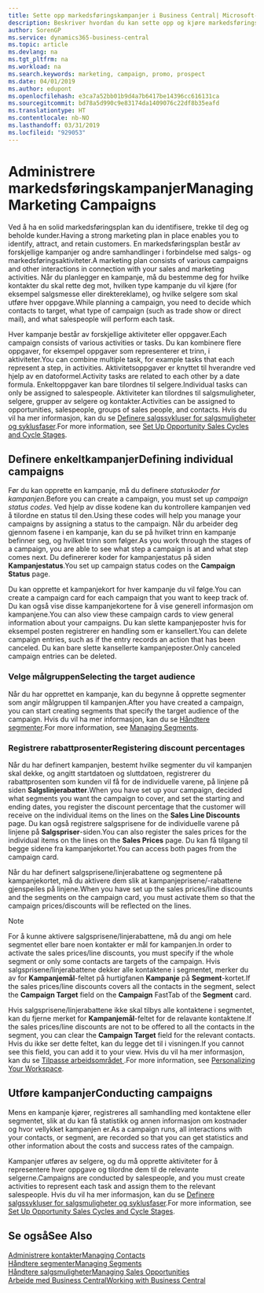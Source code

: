 ```yaml
---
title: Sette opp markedsføringskampanjer i Business Central| Microsoft-dokumentasjon
description: Beskriver hvordan du kan sette opp og kjøre markedsføringskampanjer i Business Central for å identifisere og trekke til deg prospekter og beholde kunder.
author: SorenGP
ms.service: dynamics365-business-central
ms.topic: article
ms.devlang: na
ms.tgt_pltfrm: na
ms.workload: na
ms.search.keywords: marketing, campaign, promo, prospect
ms.date: 04/01/2019
ms.author: edupont
ms.openlocfilehash: e3ca7a52bb01b9d4a7b6417be14396cc616131ca
ms.sourcegitcommit: bd78a5d990c9e83174da1409076c22df8b35eafd
ms.translationtype: HT
ms.contentlocale: nb-NO
ms.lasthandoff: 03/31/2019
ms.locfileid: "929053"
---
```

# <a name="managing-marketing-campaigns"></a><span data-ttu-id="8bfc9-103">Administrere markedsføringskampanjer</span><span class="sxs-lookup"><span data-stu-id="8bfc9-103">Managing Marketing Campaigns</span></span>
<span data-ttu-id="8bfc9-104">Ved å ha en solid markedsføringsplan kan du identifisere, trekke til deg og beholde kunder.</span><span class="sxs-lookup"><span data-stu-id="8bfc9-104">Having a strong marketing plan in place enables you to identify, attract, and retain customers.</span></span> <span data-ttu-id="8bfc9-105">En markedsføringsplan består av forskjellige kampanjer og andre samhandlinger i forbindelse med salgs- og markedsføringsaktiviteter.</span><span class="sxs-lookup"><span data-stu-id="8bfc9-105">A marketing plan consists of various campaigns and other interactions in connection with your sales and marketing activities.</span></span> <span data-ttu-id="8bfc9-106">Når du planlegger en kampanje, må du bestemme deg for hvilke kontakter du skal rette deg mot, hvilken type kampanje du vil kjøre (for eksempel salgsmesse eller direktereklame), og hvilke selgere som skal utføre hver oppgave.</span><span class="sxs-lookup"><span data-stu-id="8bfc9-106">While planning a campaign, you need to decide which contacts to target, what type of campaign (such as trade show or direct mail), and what salespeople will perform each task.</span></span>

<span data-ttu-id="8bfc9-107">Hver kampanje består av forskjellige aktiviteter eller oppgaver.</span><span class="sxs-lookup"><span data-stu-id="8bfc9-107">Each campaign consists of various activities or tasks.</span></span> <span data-ttu-id="8bfc9-108">Du kan kombinere flere oppgaver, for eksempel oppgaver som representerer et trinn, i aktiviteter.</span><span class="sxs-lookup"><span data-stu-id="8bfc9-108">You can combine multiple task, for example tasks that each represent a step, in activities.</span></span> <span data-ttu-id="8bfc9-109">Aktivitetsoppgaver er knyttet til hverandre ved hjelp av en datoformel.</span><span class="sxs-lookup"><span data-stu-id="8bfc9-109">Activity tasks are related to each other by a date formula.</span></span> <span data-ttu-id="8bfc9-110">Enkeltoppgaver kan bare tilordnes til selgere.</span><span class="sxs-lookup"><span data-stu-id="8bfc9-110">Individual tasks can only be assigned to salespeople.</span></span> <span data-ttu-id="8bfc9-111">Aktiviteter kan tilordnes til salgsmuligheter, selgere, grupper av selgere og kontakter.</span><span class="sxs-lookup"><span data-stu-id="8bfc9-111">Activities can be assigned to opportunities, salespeople, groups of sales people, and contacts.</span></span> <span data-ttu-id="8bfc9-112">Hvis du vil ha mer informasjon, kan du se [Definere salgssykluser for salgsmuligheter og syklusfaser](marketing-how-setup-opportunity-sales-cycles-stages.md).</span><span class="sxs-lookup"><span data-stu-id="8bfc9-112">For more information, see [Set Up Opportunity Sales Cycles and Cycle Stages](marketing-how-setup-opportunity-sales-cycles-stages.md).</span></span>

## <a name="defining-individual-campaigns"></a><span data-ttu-id="8bfc9-113">Definere enkeltkampanjer</span><span class="sxs-lookup"><span data-stu-id="8bfc9-113">Defining individual campaigns</span></span>
<span data-ttu-id="8bfc9-114">Før du kan opprette en kampanje, må du definere *statuskoder for kampanjen*.</span><span class="sxs-lookup"><span data-stu-id="8bfc9-114">Before you can create a campaign, you must set up *campaign status codes*.</span></span> <span data-ttu-id="8bfc9-115">Ved hjelp av disse kodene kan du kontrollere kampanjen ved å tilordne en status til den.</span><span class="sxs-lookup"><span data-stu-id="8bfc9-115">Using these codes will help you manage your campaigns by assigning a status to the campaign.</span></span> <span data-ttu-id="8bfc9-116">Når du arbeider deg gjennom fasene i en kampanje, kan du se på hvilket trinn en kampanje befinner seg, og hvilket trinn som følger.</span><span class="sxs-lookup"><span data-stu-id="8bfc9-116">As you work through the stages of a campaign, you are able to see what step a campaign is at and what step comes next.</span></span> <span data-ttu-id="8bfc9-117">Du definererer koder for kampanjestatus på siden **Kampanjestatus**.</span><span class="sxs-lookup"><span data-stu-id="8bfc9-117">You set up campaign status codes on the **Campaign Status** page.</span></span>

<span data-ttu-id="8bfc9-118">Du kan opprette et kampanjekort for hver kampanje du vil følge.</span><span class="sxs-lookup"><span data-stu-id="8bfc9-118">You can create a campaign card for each campaign that you want to keep track of.</span></span> <span data-ttu-id="8bfc9-119">Du kan også vise disse kampanjekortene for å vise generell informasjon om kampanjene.</span><span class="sxs-lookup"><span data-stu-id="8bfc9-119">You can also view these campaign cards to view general information about your campaigns.</span></span>
<span data-ttu-id="8bfc9-120">Du kan slette kampanjeposter hvis for eksempel posten registrerer en handling som er kansellert.</span><span class="sxs-lookup"><span data-stu-id="8bfc9-120">You can delete campaign entries, such as if the entry records an action that has been canceled.</span></span> <span data-ttu-id="8bfc9-121">Du kan bare slette kansellerte kampanjeposter.</span><span class="sxs-lookup"><span data-stu-id="8bfc9-121">Only canceled campaign entries can be deleted.</span></span>

### <a name="selecting-the-target-audience"></a><span data-ttu-id="8bfc9-122">Velge målgruppen</span><span class="sxs-lookup"><span data-stu-id="8bfc9-122">Selecting the target audience</span></span>
<span data-ttu-id="8bfc9-123">Når du har opprettet en kampanje, kan du begynne å opprette segmenter som angir målgruppen til kampanjen.</span><span class="sxs-lookup"><span data-stu-id="8bfc9-123">After you have created a campaign, you can start creating segments that specify the target audience of the campaign.</span></span> <span data-ttu-id="8bfc9-124">Hvis du vil ha mer informasjon, kan du se [Håndtere segmenter](marketing-segments.md).</span><span class="sxs-lookup"><span data-stu-id="8bfc9-124">For more information, see [Managing Segments](marketing-segments.md).</span></span>

### <a name="registering-discount-percentages"></a><span data-ttu-id="8bfc9-125">Registrere rabattprosenter</span><span class="sxs-lookup"><span data-stu-id="8bfc9-125">Registering discount percentages</span></span>
<span data-ttu-id="8bfc9-126">Når du har definert kampanjen, bestemt hvilke segmenter du vil kampanjen skal dekke, og angitt startdatoen og sluttdatoen, registrerer du rabattprosenten som kunden vil få for de individuelle varene, på linjene på siden **Salgslinjerabatter**.</span><span class="sxs-lookup"><span data-stu-id="8bfc9-126">When you have set up your campaign, decided what segments you want the campaign to cover, and set the starting and ending dates, you register the discount percentage that the customer will receive on the individual items on the lines on the **Sales Line Discounts** page.</span></span> <span data-ttu-id="8bfc9-127">Du kan også registrere salgsprisene for de individuelle varene på linjene på **Salgspriser**-siden.</span><span class="sxs-lookup"><span data-stu-id="8bfc9-127">You can also register the sales prices for the individual items on the lines on the **Sales Prices** page.</span></span> <span data-ttu-id="8bfc9-128">Du kan få tilgang til begge sidene fra kampanjekortet.</span><span class="sxs-lookup"><span data-stu-id="8bfc9-128">You can access both pages from the campaign card.</span></span>

 <span data-ttu-id="8bfc9-129">Når du har definert salgsprisene/linjerabattene og segmentene på kampanjekortet, må du aktivere dem slik at kampanjeprisene/-rabattene gjenspeiles på linjene.</span><span class="sxs-lookup"><span data-stu-id="8bfc9-129">When you have set up the sales prices/line discounts and the segments on the campaign card, you must activate them so that the campaign prices/discounts will be reflected on the lines.</span></span>

> [!NOTE]  
>   <span data-ttu-id="8bfc9-130">For å kunne aktivere salgsprisene/linjerabattene, må du angi om hele segmentet eller bare noen kontakter er mål for kampanjen.</span><span class="sxs-lookup"><span data-stu-id="8bfc9-130">In order to activate the sales prices/line discounts, you must specify if the whole segment or only some contacts are targets of the campaign.</span></span> <span data-ttu-id="8bfc9-131">Hvis salgsprisene/linjerabattene dekker alle kontaktene i segmentet, merker du av for **Kampanjemål**-feltet på hurtigfanen **Kampanje** på **Segment**-kortet.</span><span class="sxs-lookup"><span data-stu-id="8bfc9-131">If the sales prices/line discounts covers all the contacts in the segment, select the **Campaign Target** field on the **Campaign** FastTab of the **Segment** card.</span></span>

<span data-ttu-id="8bfc9-132">Hvis salgsprisene/linjerabattene ikke skal tilbys alle kontaktene i segmentet, kan du fjerne merket for **Kampanjemål**-feltet for de relavante kontaktene.</span><span class="sxs-lookup"><span data-stu-id="8bfc9-132">If the sales prices/line discounts are not to be offered to all the contacts in the segment, you can clear the **Campaign Target** field for the relevant contacts.</span></span> <span data-ttu-id="8bfc9-133">Hvis du ikke ser dette feltet, kan du legge det til i visningen.</span><span class="sxs-lookup"><span data-stu-id="8bfc9-133">If you cannot see this field, you can add it to your view.</span></span> <span data-ttu-id="8bfc9-134">Hvis du vil ha mer informasjon, kan du se [Tilpasse arbeidsområdet ](ui-personalization-user.md).</span><span class="sxs-lookup"><span data-stu-id="8bfc9-134">For more information, see [Personalizing Your Workspace](ui-personalization-user.md).</span></span>

## <a name="conducting-campaigns"></a><span data-ttu-id="8bfc9-135">Utføre kampanjer</span><span class="sxs-lookup"><span data-stu-id="8bfc9-135">Conducting campaigns</span></span>
<span data-ttu-id="8bfc9-136">Mens en kampanje kjører, registreres all samhandling med kontaktene eller segmentet, slik at du kan få statistikk og annen informasjon om kostnader og hvor vellykket kampanjen er.</span><span class="sxs-lookup"><span data-stu-id="8bfc9-136">As a campaign runs, all interactions with your contacts, or segment, are recorded so that you can get statistics and other information about the costs and success rates of the campaign.</span></span>

<span data-ttu-id="8bfc9-137">Kampanjer utføres av selgere, og du må opprette aktiviteter for å representere hver oppgave og tilordne dem til de relevante selgerne.</span><span class="sxs-lookup"><span data-stu-id="8bfc9-137">Campaigns are conducted by salespeople, and you must create activities to represent each task and assign them to the relevant salespeople.</span></span> <span data-ttu-id="8bfc9-138">Hvis du vil ha mer informasjon, kan du se [Definere salgssykluser for salgsmuligheter og syklusfaser](marketing-how-setup-opportunity-sales-cycles-stages.md).</span><span class="sxs-lookup"><span data-stu-id="8bfc9-138">For more information, see [Set Up Opportunity Sales Cycles and Cycle Stages](marketing-how-setup-opportunity-sales-cycles-stages.md).</span></span>

## <a name="see-also"></a><span data-ttu-id="8bfc9-139">Se også</span><span class="sxs-lookup"><span data-stu-id="8bfc9-139">See Also</span></span>
[<span data-ttu-id="8bfc9-140">Administrere kontakter</span><span class="sxs-lookup"><span data-stu-id="8bfc9-140">Managing Contacts</span></span>](marketing-contacts.md)  
[<span data-ttu-id="8bfc9-141">Håndtere segmenter</span><span class="sxs-lookup"><span data-stu-id="8bfc9-141">Managing Segments</span></span>](marketing-segments.md)  
[<span data-ttu-id="8bfc9-142">Håndtere salgsmuligheter</span><span class="sxs-lookup"><span data-stu-id="8bfc9-142">Managing Sales Opportunities</span></span>](marketing-manage-sales-opportunities.md)  
[<span data-ttu-id="8bfc9-143">Arbeide med Business Central</span><span class="sxs-lookup"><span data-stu-id="8bfc9-143">Working with Business Central</span></span>](ui-work-product.md)  

